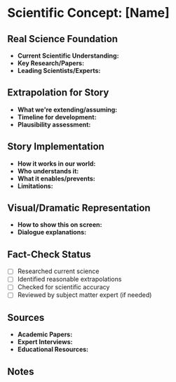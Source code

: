 # Scientific Concept: [Name]

## Real Science Foundation
- **Current Scientific Understanding:**
- **Key Research/Papers:**
- **Leading Scientists/Experts:**

## Extrapolation for Story
- **What we're extending/assuming:**
- **Timeline for development:**
- **Plausibility assessment:**

## Story Implementation
- **How it works in our world:**
- **Who understands it:**
- **What it enables/prevents:**
- **Limitations:**

## Visual/Dramatic Representation
- **How to show this on screen:**
- **Dialogue explanations:**

## Fact-Check Status
- [ ] Researched current science
- [ ] Identified reasonable extrapolations  
- [ ] Checked for scientific accuracy
- [ ] Reviewed by subject matter expert (if needed)

## Sources
- **Academic Papers:**
- **Expert Interviews:**
- **Educational Resources:**

## Notes